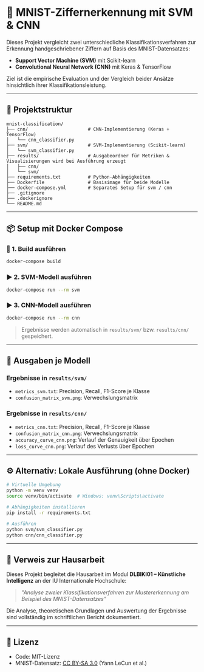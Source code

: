 # 🧠 MNIST-Ziffernerkennung mit SVM & CNN

Dieses Projekt vergleicht zwei unterschiedliche Klassifikationsverfahren zur Erkennung handgeschriebener Ziffern auf Basis des MNIST-Datensatzes:

- **Support Vector Machine (SVM)** mit Scikit-learn
- **Convolutional Neural Network (CNN)** mit Keras & TensorFlow

Ziel ist die empirische Evaluation und der Vergleich beider Ansätze hinsichtlich ihrer Klassifikationsleistung.

---

## 📁 Projektstruktur

```
mnist-classification/
├── cnn/                      # CNN-Implementierung (Keras + TensorFlow)
│   └── cnn_classifier.py
├── svm/                      # SVM-Implementierung (Scikit-learn)
│   └── svm_classifier.py
├── results/                  # Ausgabeordner für Metriken & Visualisierungen wird bei Ausführung erzeugt
│   ├── cnn/
│   └── svm/
├── requirements.txt          # Python-Abhängigkeiten
├── Dockerfile                # Basisimage für beide Modelle
├── docker-compose.yml        # Separates Setup für svm / cnn
├── .gitignore
├── .dockerignore
└── README.md
```

---

## 📦 Setup mit Docker Compose

### 🔧 1. Build ausführen

```bash
docker-compose build
```

### ▶️ 2. SVM-Modell ausführen

```bash
docker-compose run --rm svm
```

### ▶️ 3. CNN-Modell ausführen

```bash
docker-compose run --rm cnn
```

> Ergebnisse werden automatisch in `results/svm/` bzw. `results/cnn/` gespeichert.

---

## 🧪 Ausgaben je Modell

### Ergebnisse in `results/svm/`
- `metrics_svm.txt`: Precision, Recall, F1-Score je Klasse
- `confusion_matrix_svm.png`: Verwechslungsmatrix

### Ergebnisse in `results/cnn/`
- `metrics_cnn.txt`: Precision, Recall, F1-Score je Klasse
- `confusion_matrix_cnn.png`: Verwechslungsmatrix
- `accuracy_curve_cnn.png`: Verlauf der Genauigkeit über Epochen
- `loss_curve_cnn.png`: Verlauf des Verlusts über Epochen

---

## ⚙️ Alternativ: Lokale Ausführung (ohne Docker)

```bash
# Virtuelle Umgebung
python -m venv venv
source venv/bin/activate  # Windows: venv\Scripts\activate

# Abhängigkeiten installieren
pip install -r requirements.txt

# Ausführen
python svm/svm_classifier.py
python cnn/cnn_classifier.py
```

---

## 📎 Verweis zur Hausarbeit

Dieses Projekt begleitet die Hausarbeit im Modul **DLBIKI01 – Künstliche Intelligenz** an der IU Internationale Hochschule:

> _"Analyse zweier Klassifikationsverfahren zur Mustererkennung am Beispiel des MNIST-Datensatzes"_

Die Analyse, theoretischen Grundlagen und Auswertung der Ergebnisse sind vollständig im schriftlichen Bericht dokumentiert.

---

## 📝 Lizenz

- Code: MIT-Lizenz
- MNIST-Datensatz: [CC BY-SA 3.0](http://yann.lecun.com/exdb/mnist/) (Yann LeCun et al.)
